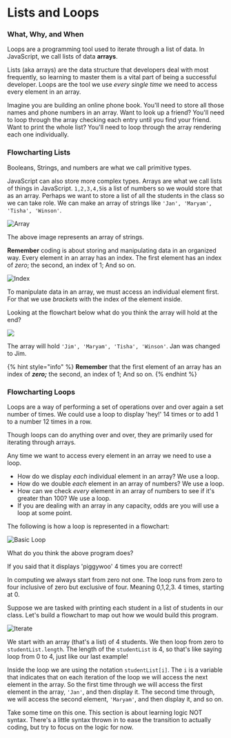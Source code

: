 # Lists and Loops

### What, Why, and When

Loops are a programming tool used to iterate through a list of data. In JavaScript, we call lists of data **arrays**.

Lists \(aka arrays\) are the data structure that developers deal with most frequently, so learning to master them is a vital part of being a successful developer. Loops are the tool we use _every single time_ we need to access every element in an array.

Imagine you are building an online phone book. You'll need to store all those names and phone numbers in an array. Want to look up a friend? You'll need to loop through the array checking each entry until you find your friend. Want to print the whole list? You'll need to loop through the array rendering each one individually. 

### Flowcharting Lists

Booleans, Strings, and numbers are what we call primitive types.

JavaScript can also store more complex types. Arrays are what we call lists of things in JavaScript. `1,2,3,4,5`is a list of numbers so we would store that as an array. Perhaps we want to store a list of all the students in the class so we can take role. We can make an array of strings like `'Jan', 'Maryam', 'Tisha', 'Winson'`.

![Array](../../../.gitbook/assets/array.png)

The above image represents an array of strings.

**Remember** coding is about storing and manipulating data in an organized way. Every element in an array has an index. The first element has an index of _zero_; the second, an index of 1; And so on. 

![Index](../../../.gitbook/assets/index.png)

To manipulate data in an array, we must access an individual element first. For that we use _brackets_ with the index of the element inside.

Looking at the flowchart below what do you think the array will hold at the end?

![](../../../.gitbook/assets/arr-accessor.png)

The array will hold `'Jim', 'Maryam', 'Tisha', 'Winson'`. Jan was changed to Jim.

{% hint style="info" %}
**Remember** that the first element of an array has an index of _**zero;**_ the second, an index of 1; And so on.
{% endhint %}

### Flowcharting Loops

Loops are a way of performing a set of operations over and over again a set number of times. We could use a loop to display 'hey!' 14 times or to add 1 to a number 12 times in a row.

Though loops can do anything over and over, they are primarily used for iterating through arrays.

Any time we want to access every element in an array we need to use a loop. 

* How do we display _each_ individual element in an array? We use a loop. 
* How do we double _each_ element in an array of numbers? We use a loop. 
* How can we check _every_ element in an array of numbers to see if it's greater than 100? We use a loop. 
* If you are dealing with an array in any capacity, odds are you will use a loop at some point.

The following is how a loop is represented in a flowchart:

![Basic Loop](../../../.gitbook/assets/piggywoo.png)

What do you think the above program does? 

If you said that it displays 'piggywoo' 4 times you are correct!

In computing we always start from zero not one. The loop runs from zero to four inclusive of zero but exclusive of four. Meaning 0,1,2,3. 4 times, starting at 0.

Suppose we are tasked with printing each student in a list of students in our class. Let's build a flowchart to map out how we would build this program.

![Iterate](../../../.gitbook/assets/iterate.png)

We start with an array \(that's a list\) of 4 students. We then loop from zero to `studentList.length`. The length of the `studentList` is 4, so that's like saying loop from 0 to 4, just like our last example!

Inside the loop we are using the notation `studentList[i]`. The `i` is a variable that indicates that on each iteration of the loop we will access the next element in the array. So the first time through we will access the first element in the array, `'Jan'`, and then display it. The second time through, we will access the second element, `'Maryam'`, and then display it, and so on.

Take some time on this one. This section is about learning logic NOT syntax. There's a little syntax thrown in to ease the transition to actually coding, but try to focus on the logic for now.

